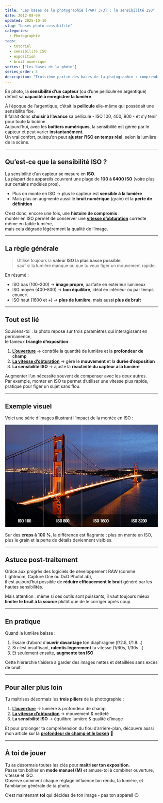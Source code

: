 ```yaml
---
title: "Les bases de la photographie [PART 3/3] : la sensibilité ISO"
date: 2012-08-09
updated: 2025-10-10
slug: "bases-photo-sensibilite"
categories:
  - Photographie
tags:
  - tutoriel
  - sensibilité ISO
  - exposition
  - bruit numérique
series: ["Les bases de la photo"]
series_order: 3
description: "Troisième partie des bases de la photographie : comprendre la sensibilité ISO, son influence sur la lumière et le bruit numérique, et comment bien l’utiliser."
---
```


En photo, la **sensibilité d’un capteur** (ou d’une pellicule en argentique) définit sa **capacité à enregistrer la lumière**.  

À l’époque de l’argentique, c’était la **pellicule** elle-même qui possédait une sensibilité fixe.  
Il fallait donc **choisir à l’avance** sa pellicule - ISO 100, 400, 800 - et s’y tenir pour toute la bobine.  
Aujourd’hui, avec les **boîtiers numériques**, la sensibilité est gérée par le capteur et peut varier **instantanément**.  
Un vrai confort, puisqu’on peut **ajuster l’ISO en temps réel**, selon la lumière de la scène.

---

##  Qu’est-ce que la sensibilité ISO ?

La sensibilité d’un capteur se mesure en **ISO**.  
La plupart des appareils couvrent une plage de **100 à 6400 ISO** (voire plus sur certains modèles pros).  

- Plus on monte en ISO → plus le capteur est **sensible à la lumière**  
- Mais plus on augmente aussi le **bruit numérique** (grain) et la **perte de définition**

C’est donc, encore une fois, une **histoire de compromis** :  
monter en ISO permet de conserver une **[vitesse d’obturation](../bases-photo-vitesse-obturation/)** correcte même en faible lumière,  
mais cela dégrade légèrement la qualité de l’image.

---

## La règle générale

> Utilise toujours la **valeur ISO la plus basse possible**,  
> sauf si la lumière manque ou que tu veux figer un mouvement rapide.

En résumé :
- ISO bas (100–200) → **image propre**, parfaite en extérieur lumineux  
- ISO moyen (400–800) → **bon équilibre**, idéal en intérieur ou par temps couvert  
- ISO haut (1600 et +) → **plus de lumière**, mais aussi **plus de bruit**

---

## Tout est lié

Souviens-toi : la photo repose sur trois paramètres qui interagissent en permanence,  
le fameux **triangle d’exposition** :

1. **[L’ouverture](../bases-photo-ouverture/)** → contrôle la quantité de lumière et la **profondeur de champ**  
2. **[La vitesse d’obturation](../bases-photo-vitesse-obturation/)** → gère le **mouvement** et la **durée d’exposition**  
3. **La sensibilité ISO** → ajuste la **réactivité du capteur à la lumière**

Augmenter l’un nécessite souvent de compenser avec les deux autres.  
Par exemple, monter en ISO te permet d’utiliser une vitesse plus rapide, pratique pour figer un sujet sans flou.

---

## Exemple visuel

Voici une série d’images illustrant l’impact de la montée en ISO :  

![Différence ISO](./img/iso.jpg "Même image, différentes sensibilités ISO")  


Sur des **crops à 100 %**, la différence est flagrante : plus on monte en ISO, plus le grain et la perte de détails deviennent visibles.

---

## Astuce post-traitement

Grâce aux progrès des logiciels de développement RAW (comme Lightroom, Capture One ou DxO PhotoLab),  
il est aujourd’hui possible de **réduire efficacement le bruit** généré par les hautes sensibilités.  

Mais attention : même si ces outils sont puissants, il vaut toujours mieux **limiter le bruit à la source** plutôt que de le corriger après coup.

---

## En pratique

Quand la lumière baisse :
1. Essaie d’abord d’**ouvrir davantage** ton diaphragme (f/2.8, f/1.8…)  
2. Si c’est insuffisant, **ralentis légèrement** ta vitesse (1/60s, 1/30s…)  
3. Et seulement ensuite, **augmente ton ISO**

Cette hiérarchie t’aidera à garder des images nettes et détaillées sans excès de bruit.

---

## Pour aller plus loin

Tu maîtrises désormais les **trois piliers** de la photographie :  

1. **[L’ouverture](../bases-photo-ouverture/)** → lumière & profondeur de champ  
2. **[La vitesse d’obturation](../bases-photo-vitesse-obturation/)** → mouvement & netteté  
3. **La sensibilité ISO** → équilibre lumière & qualité d’image  

Et pour prolonger ta compréhension du flou d’arrière-plan, découvre aussi mon article sur la **[profondeur de champ et le bokeh](../profondeur-de-champ-et-bokeh/)** 🎨  

---

## À toi de jouer

Tu as désormais toutes les clés pour **maîtriser ton exposition**.  
Passe ton boîtier en **mode manuel (M)** et amuse-toi à combiner ouverture, vitesse et ISO.  
Observe comment chaque réglage influence ton rendu, ta lumière, et l’ambiance générale de ta photo.

C’est maintenant **toi** qui décides de ton image - pas ton appareil 😉

